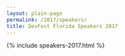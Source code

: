 ```yaml
---
layout: plain-page
permalink: /2017/speakers/
title: DevFest Florida Speakers 2017
---
```


{% include speakers-2017.html %}
